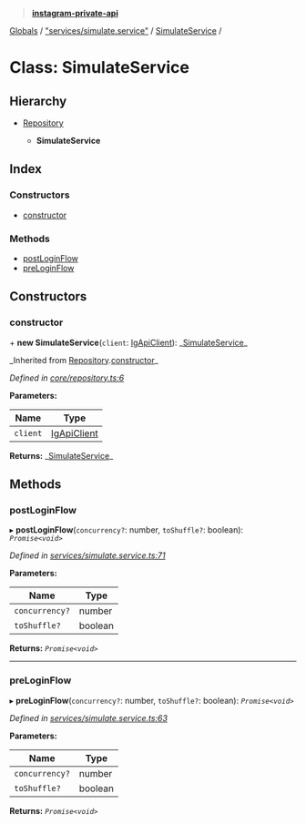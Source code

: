 > **[instagram-private-api](../README.md)**

[Globals](../README.md) / ["services/simulate.service"](../modules/_services_simulate_service_.md) / [SimulateService](_services_simulate_service_.simulateservice.md) /

# Class: SimulateService

## Hierarchy

- [Repository](_core_repository_.repository.md)

  - **SimulateService**

## Index

### Constructors

- [constructor](_services_simulate_service_.simulateservice.md#constructor)

### Methods

- [postLoginFlow](_services_simulate_service_.simulateservice.md#postloginflow)
- [preLoginFlow](_services_simulate_service_.simulateservice.md#preloginflow)

## Constructors

### constructor

\+ **new SimulateService**(`client`: [IgApiClient](_core_client_.igapiclient.md)): _[SimulateService](\_services_simulate_service_.simulateservice.md)\_

_Inherited from [Repository](\_core_repository_.repository.md).[constructor](_core_repository_.repository.md#constructor)\_

_Defined in [core/repository.ts:6](https://github.com/realinstadude/instagram-private-api/blob/4ae8fec/src/core/repository.ts#L6)_

**Parameters:**

| Name     | Type                                        |
| -------- | ------------------------------------------- |
| `client` | [IgApiClient](_core_client_.igapiclient.md) |

**Returns:** _[SimulateService](\_services_simulate_service_.simulateservice.md)\_

## Methods

### postLoginFlow

▸ **postLoginFlow**(`concurrency?`: number, `toShuffle?`: boolean): _`Promise<void>`_

_Defined in [services/simulate.service.ts:71](https://github.com/realinstadude/instagram-private-api/blob/4ae8fec/src/services/simulate.service.ts#L71)_

**Parameters:**

| Name           | Type    |
| -------------- | ------- |
| `concurrency?` | number  |
| `toShuffle?`   | boolean |

**Returns:** _`Promise<void>`_

---

### preLoginFlow

▸ **preLoginFlow**(`concurrency?`: number, `toShuffle?`: boolean): _`Promise<void>`_

_Defined in [services/simulate.service.ts:63](https://github.com/realinstadude/instagram-private-api/blob/4ae8fec/src/services/simulate.service.ts#L63)_

**Parameters:**

| Name           | Type    |
| -------------- | ------- |
| `concurrency?` | number  |
| `toShuffle?`   | boolean |

**Returns:** _`Promise<void>`_
